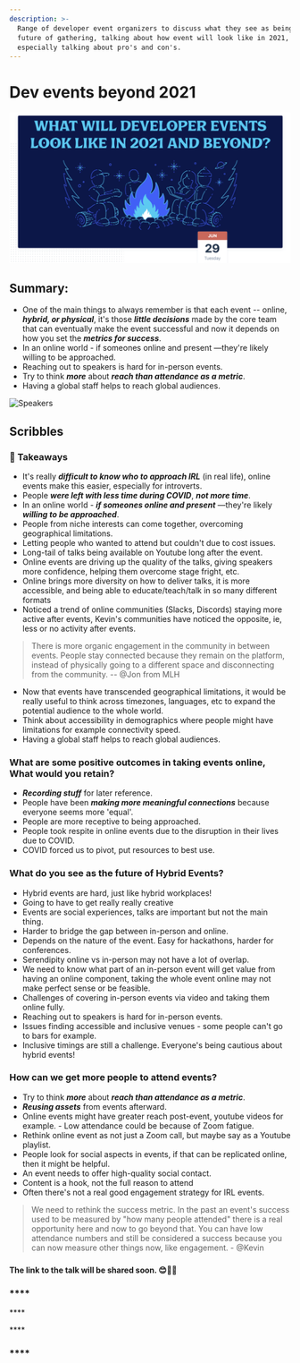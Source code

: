 ```yaml
---
description: >-
  Range of developer event organizers to discuss what they see as being the
  future of gathering, talking about how event will look like in 2021,
  especially talking about pro's and con's.
---
```


# Dev events beyond 2021



![](../.gitbook/assets/screenshot-2021-06-30-at-10.10.14-pm.png)

## Summary: 

* One of the main things to always remember is that each event -- online, _**hybrid, or physical**_, it's those _**little decisions**_ made by the core team that can eventually make the event successful and now it depends on how you set the _**metrics for success**_.
* In an online world - if someones online and present —they're likely willing to be approached.
* Reaching out to speakers is hard for in-person events.
* Try to think _**more**_ about _**reach than attendance as a metric**_.
* Having a global staff helps to reach global audiences.



![Speakers](../.gitbook/assets/screenshot-2021-06-30-at-10.48.23-pm.png)

## Scribbles

### 🚩 Takeaways

* It's really _**difficult to know who to approach IRL**_ \(in real life\), online events make this easier, especially for introverts.
* People _**were left with less time during COVID**_, _**not more time**_.
* In an online world - _**if someones online and present**_ —they're likely _**willing to be approached**_.
* People from niche interests can come together, overcoming geographical limitations.
* Letting people who wanted to attend but couldn't due to cost issues.
* Long-tail of talks being available on Youtube long after the event.
* Online events are driving up the quality of the talks, giving speakers more confidence, helping them overcome stage fright, etc.
* Online brings more diversity on how to deliver talks, it is more accessible, and being able to educate/teach/talk in so many different formats
* Noticed a trend of online communities \(Slacks, Discords\) staying more active after events, Kevin's communities have noticed the opposite, ie, less or no activity after events. 

> There is more organic engagement in the community in between events. People stay connected because they remain on the platform, instead of physically going to a different space and disconnecting from the community. -- @Jon from MLH

* Now that events have transcended geographical limitations, it would be really useful to think across timezones, languages, etc to expand the potential audience to the whole world. 
* Think about accessibility in demographics where people might have limitations for example connectivity speed.
* Having a global staff helps to reach global audiences.  

### What are some positive outcomes in taking events online, What would you retain?

* _**Recording stuff**_ for later reference.
* People have been _**making more meaningful connections**_ because everyone seems more 'equal'.
* People are more receptive to being approached.
* People took respite in online events due to the disruption in their lives due to COVID.
* COVID forced us to pivot, put resources to best use. 

### **What do you see as the future of Hybrid Events?**

* Hybrid events are hard, just like hybrid workplaces!
* Going to have to get really really creative
* Events are social experiences, talks are important but not the main thing.
* Harder to bridge the gap between in-person and online.
* Depends on the nature of the event. Easy for hackathons, harder for conferences.
* Serendipity online vs in-person may not have a lot of overlap.
* We need to know what part of an in-person event will get value from having an online component, taking the whole event online may not make perfect sense or be feasible.
* Challenges of covering in-person events via video and taking them online fully.
* Reaching out to speakers is hard for in-person events.
* Issues finding accessible and inclusive venues - some people can't go to bars for example.
* Inclusive timings are still a challenge. Everyone's being cautious about hybrid events!



### **How can we get more people to attend events?**

* Try to think _**more**_ about _**reach than attendance as a metric**_.
* _**Reusing assets**_ from events afterward.
* Online events might have greater reach post-event, youtube videos for example. - Low attendance could be because of Zoom fatigue. 
* Rethink online event as not just a Zoom call, but maybe say as a Youtube playlist.
* People look for social aspects in events, if that can be replicated online, then it might be helpful.
* An event needs to offer high-quality social contact.
* Content is a hook, not the full reason to attend
* Often there's not a real good engagement strategy for IRL events.



> We need to rethink the success metric. In the past an event's success used to be measured by "how many people attended" there is a real opportunity here and now to go beyond that. You can have low attendance numbers and still be considered a success because you can now measure other things now, like engagement. - @Kevin

### 

#### The link to the talk will be shared soon. 😊👋🏼  



### \*\*\*\*

\*\*\*\*

\*\*\*\*

### \*\*\*\*





